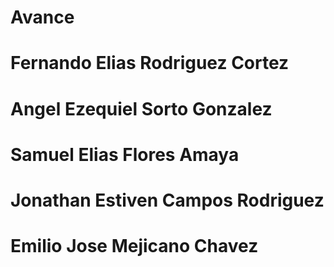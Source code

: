 # Avance
# Fernando Elias Rodriguez Cortez
# Angel Ezequiel Sorto Gonzalez
# Samuel Elias Flores Amaya
# Jonathan Estiven Campos Rodriguez 
# Emilio Jose Mejicano Chavez 
